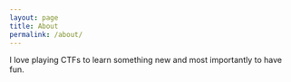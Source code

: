 ```yaml
---
layout: page
title: About
permalink: /about/
---
```


I love playing CTFs to learn something new and most importantly to have fun.